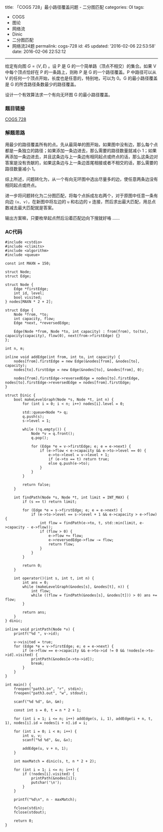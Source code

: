 title: 「COGS 728」最小路径覆盖问题 - 二分图匹配
categories: OI
tags: 
  - COGS
  - 图论
  - 网络流
  - Dinic
  - 二分图匹配
  - 网络流24题
permalink: cogs-728
id: 45
updated: '2016-02-06 22:53:58'
date: 2016-02-06 22:52:12
---

给定有向图 $G=(V,E)$ 。设 P 是 G 的一个简单路（顶点不相交）的集合。如果 V 中每个顶点恰好在 P 的一条路上，则称 P 是 G 的一个路径覆盖。P 中路径可以从 V 的任何一个顶点开始，长度也是任意的，特别地，可以为 0。G 的最小路径覆盖是 G 的所含路径条数最少的路径覆盖。

设计一个有效算法求一个有向无环图 G 的最小路径覆盖。

<!-- more -->

### 题目链接
[COGS 728](http://cogs.top/cogs/problem/problem.php?pid=728)

### 解题思路
用最少的路径覆盖所有的点。先从最简单的图开始，如果图中没有边，那么每个点都是一条独立的路径；如果添加一条边进去，那么需要的路径数量就减小 1；如果再添加一条边进去，并且这条边与上一条边有相同起点或终点的话，那么这条边对答案是没有贡献的，如果这条边与上一条边首尾相接或者不相交的话，那么需要的路径数量减小 1。

综上所述，问题转化为，从一个有向无环图中选出尽量多的边，使任意两条边没有相同起点或终点。

进一步将问题转化为二分图匹配，将每个点拆成左右两个，对于原图中任意一条有向边 `(u, v)`，在新图中将左边的 `u` 和右边的 `v` 连接，然后求出最大匹配，用总点数减去最大匹配就是答案。

输出方案嘛，只要枚举起点然后沿着匹配边向下搜就好咯 ……

### AC代码
<!-- c++ -->
```
#include <cstdio>
#include <climits>
#include <algorithm>
#include <queue>

const int MAXN = 150;

struct Node;
struct Edge;

struct Node {
	Edge *firstEdge;
	int id, level;
	bool visited;
} nodes[MAXN * 2 + 2];

struct Edge {
	Node *from, *to;
	int capacity, flow;
	Edge *next, *reversedEdge;

	Edge(Node *from, Node *to, int capacity) : from(from), to(to), capacity(capacity), flow(0), next(from->firstEdge) {}
};

int n, m;

inline void addEdge(int from, int to, int capacity) {
	nodes[from].firstEdge = new Edge(&nodes[from], &nodes[to], capacity);
	nodes[to].firstEdge = new Edge(&nodes[to], &nodes[from], 0);

	nodes[from].firstEdge->reversedEdge = nodes[to].firstEdge, nodes[to].firstEdge->reversedEdge = nodes[from].firstEdge;
}

struct Dinic {
	bool makeLevelGraph(Node *s, Node *t, int n) {
		for (int i = 0; i < n; i++) nodes[i].level = 0;

		std::queue<Node *> q;
		q.push(s);
		s->level = 1;

		while (!q.empty()) {
			Node *v = q.front();
			q.pop();

			for (Edge *e = v->firstEdge; e; e = e->next) {
				if (e->flow < e->capacity && e->to->level == 0) {
					e->to->level = v->level + 1;
					if (e->to == t) return true;
					else q.push(e->to);
				}
			}
		}

		return false;
	}

	int findPath(Node *s, Node *t, int limit = INT_MAX) {
		if (s == t) return limit;

		for (Edge *e = s->firstEdge; e; e = e->next) {
			if (e->to->level == s->level + 1 && e->capacity > e->flow) {
				int flow = findPath(e->to, t, std::min(limit, e->capacity - e->flow));
				if (flow > 0) {
					e->flow += flow;
					e->reversedEdge->flow -= flow;
					return flow;
				}
			}
		}

		return 0;
	}

	int operator()(int s, int t, int n) {
		int ans = 0;
		while (makeLevelGraph(&nodes[s], &nodes[t], n)) {
			int flow;
			while ((flow = findPath(&nodes[s], &nodes[t])) > 0) ans += flow;
		}

		return ans;
	}
} dinic;

inline void printPath(Node *v) {
	printf("%d ", v->id);

	v->visited = true;
	for (Edge *e = v->firstEdge; e; e = e->next) {
		if (e->flow == e->capacity && e->to->id != 0 && !nodes[e->to->id].visited) {
			printPath(&nodes[e->to->id]);
			break;
		}
	}
}

int main() {
	freopen("path3.in", "r", stdin);
	freopen("path3.out", "w", stdout);

	scanf("%d %d", &n, &m);

	const int s = 0, t = n * 2 + 1;

	for (int i = 1; i <= n; i++) addEdge(s, i, 1), addEdge(i + n, t, 1), nodes[i].id = nodes[i + n].id = i;

	for (int i = 0; i < m; i++) {
		int u, v;
		scanf("%d %d", &u, &v);

		addEdge(u, v + n, 1);
	}

	int maxMatch = dinic(s, t, n * 2 + 2);

	for (int i = 1; i <= n; i++) {
		if (!nodes[i].visited) {
			printPath(&nodes[i]);
			putchar('\n');
		}
	}

	printf("%d\n", n - maxMatch);

	fclose(stdin);
	fclose(stdout);

	return 0;
}
```
